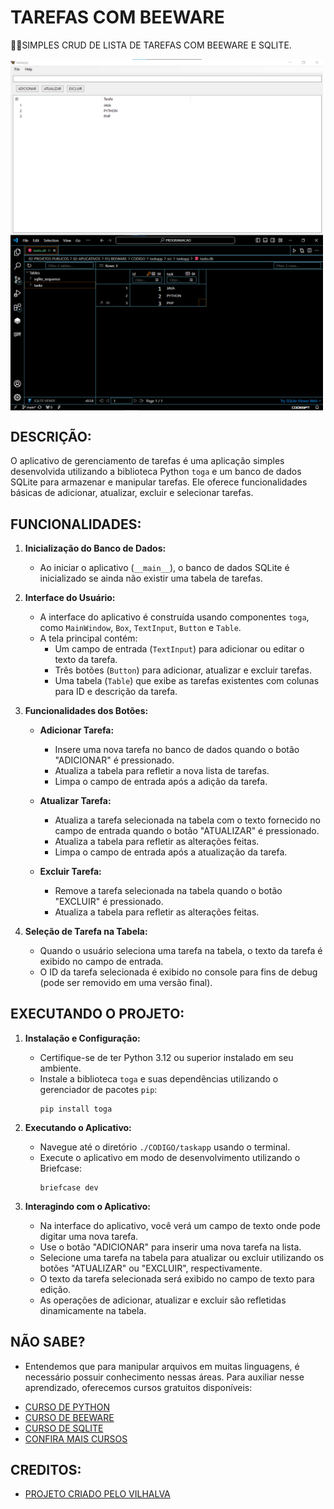 # TAREFAS COM BEEWARE
👨‍🏫SIMPLES CRUD DE LISTA DE TAREFAS COM BEEWARE E SQLITE.

<img src="./IMAGENS/FOTO_1.png" align="center" width="500"> <br>
<img src="./IMAGENS/FOTO_2.png" align="center" width="500"> <br>

## DESCRIÇÃO:
O aplicativo de gerenciamento de tarefas é uma aplicação simples desenvolvida utilizando a biblioteca Python `toga` e um banco de dados SQLite para armazenar e manipular tarefas. Ele oferece funcionalidades básicas de adicionar, atualizar, excluir e selecionar tarefas.

## FUNCIONALIDADES:
1. **Inicialização do Banco de Dados:**
   - Ao iniciar o aplicativo (`__main__`), o banco de dados SQLite é inicializado se ainda não existir uma tabela de tarefas.

2. **Interface do Usuário:**
   - A interface do aplicativo é construída usando componentes `toga`, como `MainWindow`, `Box`, `TextInput`, `Button` e `Table`.
   - A tela principal contém:
     - Um campo de entrada (`TextInput`) para adicionar ou editar o texto da tarefa.
     - Três botões (`Button`) para adicionar, atualizar e excluir tarefas.
     - Uma tabela (`Table`) que exibe as tarefas existentes com colunas para ID e descrição da tarefa.

3. **Funcionalidades dos Botões:**
   - **Adicionar Tarefa:**
     - Insere uma nova tarefa no banco de dados quando o botão "ADICIONAR" é pressionado.
     - Atualiza a tabela para refletir a nova lista de tarefas.
     - Limpa o campo de entrada após a adição da tarefa.

   - **Atualizar Tarefa:**
     - Atualiza a tarefa selecionada na tabela com o texto fornecido no campo de entrada quando o botão "ATUALIZAR" é pressionado.
     - Atualiza a tabela para refletir as alterações feitas.
     - Limpa o campo de entrada após a atualização da tarefa.

   - **Excluir Tarefa:**
     - Remove a tarefa selecionada na tabela quando o botão "EXCLUIR" é pressionado.
     - Atualiza a tabela para refletir as alterações feitas.

4. **Seleção de Tarefa na Tabela:**
   - Quando o usuário seleciona uma tarefa na tabela, o texto da tarefa é exibido no campo de entrada.
   - O ID da tarefa selecionada é exibido no console para fins de debug (pode ser removido em uma versão final).

## EXECUTANDO O PROJETO:
1. **Instalação e Configuração:**
   - Certifique-se de ter Python 3.12 ou superior instalado em seu ambiente.
   - Instale a biblioteca `toga` e suas dependências utilizando o gerenciador de pacotes `pip`:
     ```
     pip install toga
     ```

2. **Executando o Aplicativo:**
   - Navegue até o diretório `./CODIGO/taskapp` usando o terminal.
   - Execute o aplicativo em modo de desenvolvimento utilizando o Briefcase:
     ```
     briefcase dev
     ```

3. **Interagindo com o Aplicativo:**
   - Na interface do aplicativo, você verá um campo de texto onde pode digitar uma nova tarefa.
   - Use o botão "ADICIONAR" para inserir uma nova tarefa na lista.
   - Selecione uma tarefa na tabela para atualizar ou excluir utilizando os botões "ATUALIZAR" ou "EXCLUIR", respectivamente.
   - O texto da tarefa selecionada será exibido no campo de texto para edição.
   - As operações de adicionar, atualizar e excluir são refletidas dinamicamente na tabela.

## NÃO SABE?
- Entendemos que para manipular arquivos em muitas linguagens, é necessário possuir conhecimento nessas áreas. Para auxiliar nesse aprendizado, oferecemos cursos gratuitos disponíveis:
* [CURSO DE PYTHON](https://github.com/VILHALVA/CURSO-DE-PYTHON)
* [CURSO DE BEEWARE](https://github.com/VILHALVA/CURSO-DE-BEEWARE)
* [CURSO DE SQLITE](https://github.com/VILHALVA/CURSO-DE-SQLITE)
* [CONFIRA MAIS CURSOS](https://github.com/VILHALVA?tab=repositories&q=+topic:CURSO)

## CREDITOS:
- [PROJETO CRIADO PELO VILHALVA](https://github.com/VILHALVA)




